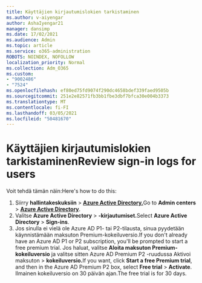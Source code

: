 ```yaml
---
title: Käyttäjien kirjautumislokien tarkistaminen
ms.author: v-aiyengar
author: AshaIyengar21
manager: dansimp
ms.date: 17/02/2021
ms.audience: Admin
ms.topic: article
ms.service: o365-administration
ROBOTS: NOINDEX, NOFOLLOW
localization_priority: Normal
ms.collection: Adm_O365
ms.custom:
- "9002486"
- "7524"
ms.openlocfilehash: ef80ed75fd9074f290dc4658bdef339faed9505b
ms.sourcegitcommit: 251e2e82571fb3bb1fbe3dbf7bfca30e004b3373
ms.translationtype: MT
ms.contentlocale: fi-FI
ms.lasthandoff: 03/05/2021
ms.locfileid: "50481670"
---
```

# <a name="review-sign-in-logs-for-users"></a><span data-ttu-id="11156-102">Käyttäjien kirjautumislokien tarkistaminen</span><span class="sxs-lookup"><span data-stu-id="11156-102">Review sign-in logs for users</span></span>

<span data-ttu-id="11156-103">Voit tehdä tämän näin:</span><span class="sxs-lookup"><span data-stu-id="11156-103">Here's how to do this:</span></span>

1. <span data-ttu-id="11156-104">Siirry **hallintakeskuksiin**  >  **[Azure Active Directory.](https://go.microsoft.com/fwlink/p/?linkid=2067268)**</span><span class="sxs-lookup"><span data-stu-id="11156-104">Go to **Admin centers** > **[Azure Active Directory](https://go.microsoft.com/fwlink/p/?linkid=2067268)**.</span></span>
1. <span data-ttu-id="11156-105">Valitse **Azure Active Directory**  >  **-kirjautumiset.**</span><span class="sxs-lookup"><span data-stu-id="11156-105">Select **Azure Active Directory** > **Sign-ins**.</span></span>
1. <span data-ttu-id="11156-106">Jos sinulla ei vielä ole Azure AD P1- tai P2-tilausta, sinua pyydetään käynnistämään maksuton Premium-kokeiluversio.</span><span class="sxs-lookup"><span data-stu-id="11156-106">If you don't already have an Azure AD P1 or P2 subscription, you'll be prompted to start a free premium trial.</span></span> <span data-ttu-id="11156-107">Jos haluat, valitse **Aloita maksuton Premium-kokeiluversio** ja valitse sitten Azure AD Premium P2 -ruudussa Aktivoi maksuton   >  **kokeiluversio.**</span><span class="sxs-lookup"><span data-stu-id="11156-107">If you want, click **Start a free Premium trial**, and then in the Azure AD Premium P2 box, select **Free trial** > **Activate**.</span></span> <span data-ttu-id="11156-108">Ilmainen kokeiluversio on 30 päivän ajan.</span><span class="sxs-lookup"><span data-stu-id="11156-108">The free trial is for 30 days.</span></span>